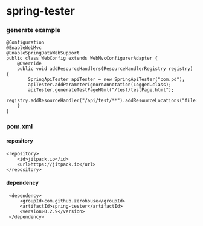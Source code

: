 # spring-tester

    
    
### generate example
    @Configuration
    @EnableWebMvc
    @EnableSpringDataWebSupport
    public class WebConfig extends WebMvcConfigurerAdapter {
        @Override
        public void addResourceHandlers(ResourceHandlerRegistry registry) {
            SpringApiTester apiTester = new SpringApiTester("com.pd");
            apiTester.addParameterIgnoreAnnotation(Logged.class);
            apiTester.generateTestPageHtml("/test/testPage.html");
            registry.addResourceHandler("/api/test/**").addResourceLocations("file:/test/");
        }
    }
    
    
### pom.xml
#### repository
    <repository>
        <id>jitpack.io</id>
        <url>https://jitpack.io</url>
    </repository>
    
#### dependency    
     <dependency>
         <groupId>com.github.zerohouse</groupId>
         <artifactId>spring-tester</artifactId>
         <version>0.2.9</version>
     </dependency>
    
   
